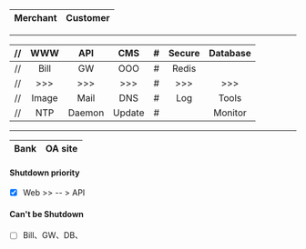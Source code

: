 | Merchant| Customer |
| :--:| :--: |
- - -
| //| WWW |API |CMS | # | Secure  |  Database | 
| :--:| :--: | :--: |:--:| :--: | :--: | :--: | 
| //|Bill |GW|OOO|#|Redis ||| 
| //| >>> | >>>|>>> |# | >>>|>>>|>>> |
| //|Image|Mail| DNS| #| Log|Tools| 
|//|NTP| Daemon |Update| #| |Monitor|
- - - 
| Bank| OA site |
| :--:| :--: |
#### Shutdown priority
- [X] Web >> -- > API
#### Can't be Shutdown
- [ ] Bill、GW、DB、
